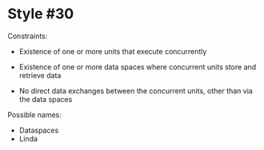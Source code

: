 Style #30
==============================

Constraints:

- Existence of one or more units that execute concurrently

- Existence of one or more data spaces where concurrent units store and
  retrieve data

- No direct data exchanges between the concurrent units, other than via the data spaces

Possible names:

- Dataspaces
- Linda


